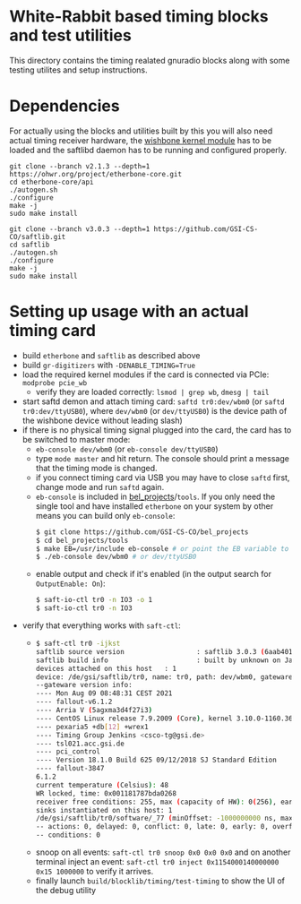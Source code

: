 # White-Rabbit based timing blocks and test utilities

This directory contains the timing realated gnuradio blocks along with some testing utilites and setup instructions.

# Dependencies

For actually using the blocks and utilities built by this you will also need actual timing receiver hardware, the
[wishbone kernel module](https://ohwr.org/project/fpga-config-space/tree/realtime_fixes/pcie-wb) has to be loaded and the saftlibd daemon has to be running and configured properly.

```shell
git clone --branch v2.1.3 --depth=1 https://ohwr.org/project/etherbone-core.git
cd etherbone-core/api
./autogen.sh
./configure
make -j
sudo make install
```

```shell
git clone --branch v3.0.3 --depth=1 https://github.com/GSI-CS-CO/saftlib.git
cd saftlib
./autogen.sh
./configure
make -j
sudo make install
```

# Setting up usage with an actual timing card

- build `etherbone` and `saftlib` as described above
- build `gr-digitizers` with `-DENABLE_TIMING=True`
- load the required kernel modules if the card is connected via PCIe: `modprobe pcie_wb`
  - verify they are loaded correctly: `lsmod | grep wb`, `dmesg | tail`
- start saftd demon and attach timing card: `saftd tr0:dev/wbm0` (or `saftd tr0:dev/ttyUSB0`), where `dev/wbm0` (or `dev/ttyUSB0`) is the device path of the wishbone device without leading slash)
- if there is no physical timing signal plugged into the card, the card has to be switched to master mode:
  - `eb-console dev/wbm0` (or `eb-console dev/ttyUSB0`)
  - type `mode master` and hit return. The console should print a message that the timing mode is changed.
  - if you connect timing card via USB you may have to close `saftd` first, change mode and run `saftd` again.
  - `eb-console` is included in [bel_projects](https://github.com/GSI-CS-CO/bel_projects)/`tools`.
    If you only need the single tool and have installed `etherbone` on your system by other means you can build only `eb-console`:
    ```bash
    $ git clone https://github.com/GSI-CS-CO/bel_projects
    $ cd bel_projects/tools
    $ make EB=/usr/include eb-console # or point the EB variable to whatever prefix you installed etherbone to
    $ ./eb-console dev/wbm0 # or dev/ttyUSB0
    ```
  - enable output and check if it's enabled (in the output search for `OutputEnable: On`):
    ```bash
    $ saft-io-ctl tr0 -n IO3 -o 1
    $ saft-io-ctl tr0 -n IO3
    ```
- verify that everything works with `saft-ctl`:
  - ```bash
    $ saft-ctl tr0 -ijkst
    saftlib source version                  : saftlib 3.0.3 (6aab401-dirty): Aug 29 2023 09:50:19
    saftlib build info                      : built by unknown on Jan  1 1980 00:00:00 with localhost running
    devices attached on this host   : 1
    device: /de/gsi/saftlib/tr0, name: tr0, path: dev/wbm0, gatewareVersion : 6.1.2
    --gateware version info:
    ---- Mon Aug 09 08:48:31 CEST 2021
    ---- fallout-v6.1.2
    ---- Arria V (5agxma3d4f27i3)
    ---- CentOS Linux release 7.9.2009 (Core), kernel 3.10.0-1160.36.2.el7.x86_64
    ---- pexaria5 +db[12] +wrex1
    ---- Timing Group Jenkins <csco-tg@gsi.de>
    ---- tsl021.acc.gsi.de
    ---- pci_control
    ---- Version 18.1.0 Build 625 09/12/2018 SJ Standard Edition
    ---- fallout-3847
    6.1.2
    current temperature (Celsius): 48
    WR locked, time: 0x001181787bda0268
    receiver free conditions: 255, max (capacity of HW): 0(256), early threshold: 4294967296 ns, latency: 4096 ns
    sinks instantiated on this host: 1
    /de/gsi/saftlib/tr0/software/_77 (minOffset: -1000000000 ns, maxOffset: 1000000000 ns)
    -- actions: 0, delayed: 0, conflict: 0, late: 0, early: 0, overflow: 0 (max signalRate: 10Hz)
    -- conditions: 0
    ```
  - snoop on all events: `saft-ctl tr0 snoop 0x0 0x0 0x0` and on another terminal inject an event: `saft-ctl tr0 inject 0x1154000140000000 0x15 1000000` to verify it arrives.
  - finally launch `build/blocklib/timing/test-timing` to show the UI of the debug utility
